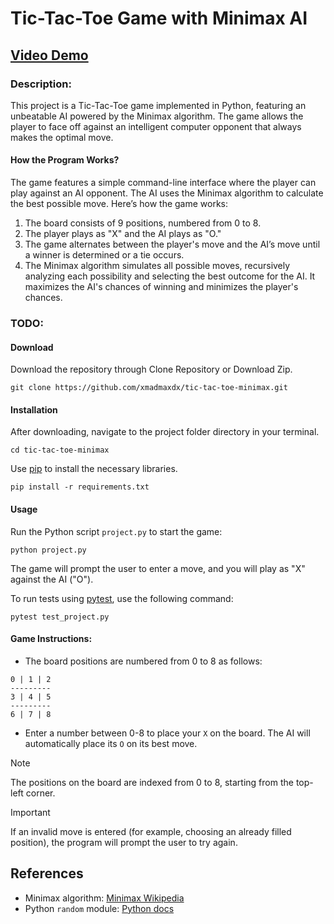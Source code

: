 # Tic-Tac-Toe Game with Minimax AI

## [Video Demo](https://youtu.be/your-demo-link)

### Description:
This project is a Tic-Tac-Toe game implemented in Python, featuring an unbeatable AI powered by the Minimax algorithm. The game allows the player to face off against an intelligent computer opponent that always makes the optimal move.

#### How the Program Works?
The game features a simple command-line interface where the player can play against an AI opponent. The AI uses the Minimax algorithm to calculate the best possible move. Here’s how the game works:

1. The board consists of 9 positions, numbered from 0 to 8.
2. The player plays as "X" and the AI plays as "O."
3. The game alternates between the player's move and the AI’s move until a winner is determined or a tie occurs.
4. The Minimax algorithm simulates all possible moves, recursively analyzing each possibility and selecting the best outcome for the AI. It maximizes the AI's chances of winning and minimizes the player's chances.

### TODO:

#### Download
Download the repository through Clone Repository or Download Zip.
```
git clone https://github.com/xmadmaxdx/tic-tac-toe-minimax.git
```

#### Installation
After downloading, navigate to the project folder directory in your terminal.
```
cd tic-tac-toe-minimax
```
Use [pip](https://pip.pypa.io/en/stable/) to install the necessary libraries.
```
pip install -r requirements.txt
```

#### Usage
Run the Python script `project.py` to start the game:
```
python project.py
```
The game will prompt the user to enter a move, and you will play as "X" against the AI ("O").

To run tests using [pytest](https://docs.pytest.org/en/7.2.x/), use the following command:
```
pytest test_project.py
```

#### Game Instructions:
- The board positions are numbered from 0 to 8 as follows:
```
0 | 1 | 2
---------
3 | 4 | 5
---------
6 | 7 | 8
```

- Enter a number between 0-8 to place your `X` on the board. The AI will automatically place its `O` on its best move.



>[!NOTE]
> The positions on the board are indexed from 0 to 8, starting from the top-left corner.

>[!IMPORTANT]
> If an invalid move is entered (for example, choosing an already filled position), the program will prompt the user to try again.

## References
- Minimax algorithm: [Minimax Wikipedia](https://en.wikipedia.org/wiki/Minimax)
- Python `random` module: [Python docs](https://docs.python.org/3/library/random.html)
